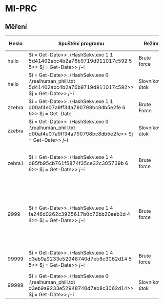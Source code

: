 # MI-PRC

## Měření

| Heslo  | Spuštění programu                                                                                               | Režim           | Abeceda                    | Délka běhu | Poznámka                                                                          |
|--------|-----------------------------------------------------------------------------------------------------------------|-----------------|----------------------------|------------|-----------------------------------------------------------------------------------|
| hello  | $i = Get-Date>> .\HashSekv.exe 1 1 5d41402abc4b2a76b9719d911017c592 5 5>> $j = Get-Date>> $j-$i                 | Brute force     | malá písmena               | 2283 ms    | 5 znaků                                                                           |
| hello  | $i = Get-Date>> .\HashSekv.exe 0 .\realhuman_phill.txt 5d41402abc4b2a76b9719d911017c592>> $j = Get-Date>> $j-$i | Slovníkový útok | N/A                        | 1126 ms    |                                                                                   |
| zzebra | $i = Get-Date>> .\HashSekv.exe 1 1 d00af4e07a9ff34a790798bc8db5e2fe 6 6>> $j = Get-Date                         | Brute Force     | malá písmena               | 2670 ms    | 6 znaků                                                                           |
| zzebra | $i = Get-Date>> .\HashSekv.exe 0 .\realhuman_phill.txt d00af4e07a9ff34a790798bc8db5e2fe>> $j = Get-Date>> $j-$i | Slovníkový útok | N/A                        | 12510 ms   | Hash nenalezen                                                                    |
| zebra1 | $i = Get-Date>> .\HashSekv.exe 1 4 d85fb95cb761f5874f35ce32c305739b 6 6>> $j = Get-Date>> $j-$i                 | Brute force     | malá a velká písmena čísla | X          | 6 znaků, rekurzivní volání cca 2 hodiny, iterativní 264 hodin!                    |
| 9999   | $i = Get-Date>> .\HashSekv.exe 1 4 fa246d0262c3925617b0c72bb20eeb1d 4 4>> $j = Get-Date>> $j-$i                 | Brute force     | malá a velká písmena čísla | 5106 ms    | 4 znaky, poslední slovo, které se testuje 62**4=14 776 336, cca. 3MHash / sekunda |
| 99999  | $i = Get-Date>> .\HashSekv.exe 1 4 d3eb9a9233e52948740d7eb8c3062d14 5 5>> $j = Get-Date>> $j-$i                 | Brute force     | malá a velká písmena čísla | 317 s      | 5 znaků, poslední slovo které se testuje                                          |
| 99999  | $i = Get-Date>> .\HashSekv.exe 0 .\realhuman_phill.txt d3eb9a9233e52948740d7eb8c3062d14>> $j = Get-Date>> $j-$i | Slovníkový útok | N/A                        | 3308 ms    |                                                                                   |

